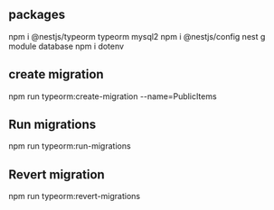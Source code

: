 ## packages
  npm i @nestjs/typeorm typeorm mysql2
  npm i @nestjs/config
  nest g module database
  npm i dotenv

## create migration
  npm run typeorm:create-migration --name=PublicItems
## Run migrations
  npm run typeorm:run-migrations

## Revert migration
  npm run typeorm:revert-migrations